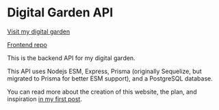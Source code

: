 # Digital Garden API

[Visit my digital garden](https://garden.alliecaton.com)

[Frontend repo](https://github.com/alliecaton/digital-garden/tree/main)

This is the backend API for my digital garden.

This API uses Nodejs ESM, Express, Prisma (originally Sequelize, but migrated to Prisma for better ESM support), and a PostgreSQL database.

You can read more about the creation of this website, the plan, and inspiration [in my first post](https://garden.alliecaton.com/posts/3).
